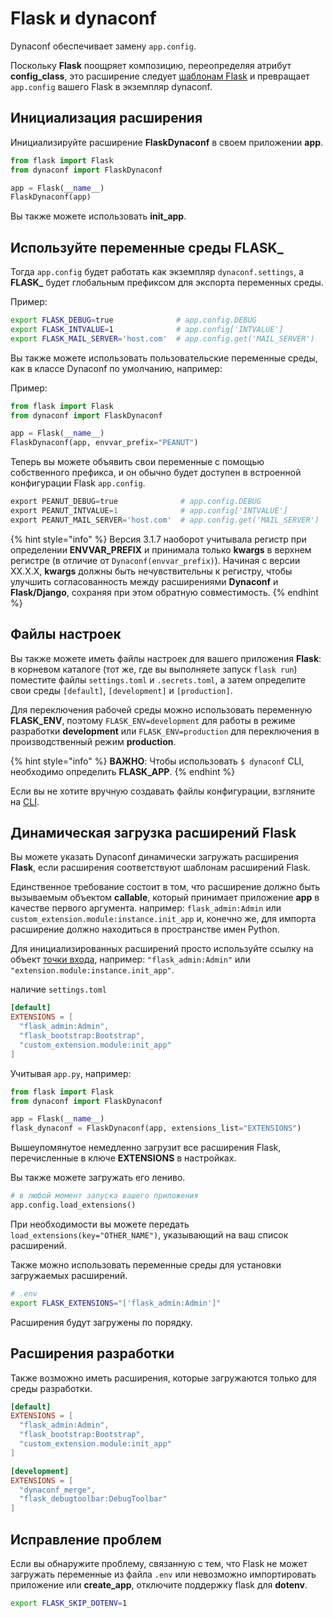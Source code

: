 # Flask и dynaconf

Dynaconf обеспечивает замену `app.config`.

Поскольку **Flask** поощряет композицию, переопределяя атрибут **config\_class**, это расширение следует [шаблонам Flask](http://flask.pocoo.org/docs/0.12/patterns/subclassing/) и превращает `app.config` вашего Flask в экземпляр dynaconf.

## Инициализация расширения

Инициализируйте расширение **FlaskDynaconf** в своем приложении **app**.

```python
from flask import Flask
from dynaconf import FlaskDynaconf

app = Flask(__name__)
FlaskDynaconf(app)
```

Вы также можете использовать **init\_app**.

## Используйте переменные среды FLASK\_

Тогда `app.config` будет работать как экземпляр `dynaconf.settings`, а **FLASK\_** будет глобальным префиксом для экспорта переменных среды.

Пример:

```bash
export FLASK_DEBUG=true              # app.config.DEBUG
export FLASK_INTVALUE=1              # app.config['INTVALUE']
export FLASK_MAIL_SERVER='host.com'  # app.config.get('MAIL_SERVER')
```

Вы также можете использовать пользовательские переменные среды, как в классе Dynaconf по умолчанию, например:

Пример:

```python
from flask import Flask
from dynaconf import FlaskDynaconf

app = Flask(__name__)
FlaskDynaconf(app, envvar_prefix="PEANUT")
```

Теперь вы можете объявить свои переменные с помощью собственного префикса, и он обычно будет доступен в встроенной конфигурации Flask `app.config`.

```python
export PEANUT_DEBUG=true              # app.config.DEBUG
export PEANUT_INTVALUE=1              # app.config['INTVALUE']
export PEANUT_MAIL_SERVER='host.com'  # app.config.get('MAIL_SERVER')
```

{% hint style="info" %}
Версия 3.1.7 наоборот учитывала регистр при определении **ENVVAR\_PREFIX** и принимала только **kwargs** в верхнем регистре (в отличие от `Dynaconf(envvar_prefix)`). Начиная с версии XX.X.X, **kwargs** должны быть нечувствительны к регистру, чтобы улучшить согласованность между расширениями **Dynaconf** и **Flask/Django**, сохраняя при этом обратную совместимость.
{% endhint %}

## Файлы настроек

Вы также можете иметь файлы настроек для вашего приложения **Flask**: в корневом каталоге (тот же, где вы выполняете запуск `flask run`) поместите файлы `settings.toml` и `.secrets.toml`, а затем определите свои среды `[default]`, `[development]` и `[production]`.

Для переключения рабочей среды можно использовать переменную **FLASK\_ENV**, поэтому `FLASK_ENV=development` для работы в режиме разработки **development** или `FLASK_ENV=production` для переключения в производственный режим **production**.

{% hint style="info" %}
**ВАЖНО**: Чтобы использовать `$ dynaconf` CLI, необходимо определить **FLASK\_APP**.
{% endhint %}

Если вы не хотите вручную создавать файлы конфигурации, взгляните на [CLI](cli-dynaconf.md).

## Динамическая загрузка расширений Flask

Вы можете указать Dynaconf динамически загружать расширения **Flask**, если расширения соответствуют шаблонам расширений Flask.

Единственное требование состоит в том, что расширение должно быть вызываемым объектом **callable**, который принимает приложение **app** в качестве первого аргумента. например: `flask_admin:Admin` или `custom_extension.module:instance.init_app` и, конечно же, для импорта расширение должно находиться в пространстве имен Python.

Для инициализированных расширений просто используйте ссылку на объект [точки входа](https://packaging.python.org/specifications/entry-points/), например: `"flask_admin:Admin"` или `"extension.module:instance.init_app"`.

наличие `settings.toml`

```toml
[default]
EXTENSIONS = [
  "flask_admin:Admin",
  "flask_bootstrap:Bootstrap",
  "custom_extension.module:init_app"
]
```

Учитывая `app.py`, например:

```python
from flask import Flask
from dynaconf import FlaskDynaconf

app = Flask(__name__)
flask_dynaconf = FlaskDynaconf(app, extensions_list="EXTENSIONS")
```

Вышеупомянутое немедленно загрузит все расширения Flask, перечисленные в ключе **EXTENSIONS** в настройках.

Вы также можете загружать его лениво.

```python
# в любой момент запуска вашего приложения
app.config.load_extensions()
```

При необходимости вы можете передать `load_extensions(key="OTHER_NAME")`, указывающий на ваш список расширений.

Также можно использовать переменные среды для установки загружаемых расширений.

```bash
# .env
export FLASK_EXTENSIONS="['flask_admin:Admin']"
```

Расширения будут загружены по порядку.

## Расширения разработки

Также возможно иметь расширения, которые загружаются только для среды разработки.

```toml
[default]
EXTENSIONS = [
  "flask_admin:Admin",
  "flask_bootstrap:Bootstrap",
  "custom_extension.module:init_app"
]

[development]
EXTENSIONS = [
  "dynaconf_merge",
  "flask_debugtoolbar:DebugToolbar"
]
```

## Исправление проблем

Если вы обнаружите проблему, связанную с тем, что Flask не может загружать переменные из файла `.env` или невозможно импортировать приложение или **create\_app**, отключите поддержку flask для **dotenv**.

```bash
export FLASK_SKIP_DOTENV=1
```
